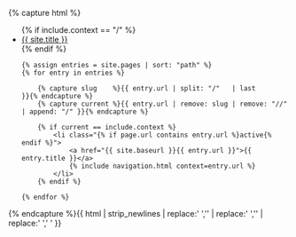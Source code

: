 {% capture html %}
<ul>
    {% if include.context == "/" %}
        <li class="{% if page.url == "/" %}active{% endif %}">
            <a href="{{ site.baseurl }}/">{{ site.title }}</a>
        </li>
    {% endif %}

    {% assign entries = site.pages | sort: "path" %}
    {% for entry in entries %}

        {% capture slug    %}{{ entry.url | split: "/"   | last                       }}{% endcapture %}
        {% capture current %}{{ entry.url | remove: slug | remove: "//" | append: "/" }}{% endcapture %}

        {% if current == include.context %}
            <li class="{% if page.url contains entry.url %}active{% endif %}">
                <a href="{{ site.baseurl }}{{ entry.url }}">{{ entry.title }}</a>
                {% include navigation.html context=entry.url %}
            </li>
        {% endif %}

    {% endfor %}
</ul>
{% endcapture %}{{ html | strip_newlines | replace:' ','' | replace:' ','' | replace:' ',' ' }}
